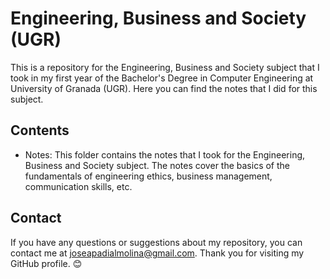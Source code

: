 # Engineering, Business and Society (UGR)

This is a repository for the Engineering, Business and Society subject that I took in my first year of the Bachelor's Degree in Computer Engineering at University of Granada (UGR). Here you can find the notes that I did for this subject.

## Contents

- Notes: This folder contains the notes that I took for the Engineering, Business and Society subject. The notes cover the basics of the fundamentals of engineering ethics, business management, communication skills, etc.

## Contact

If you have any questions or suggestions about my repository, you can contact me at joseapadialmolina@gmail.com. Thank you for visiting my GitHub profile. 😊
